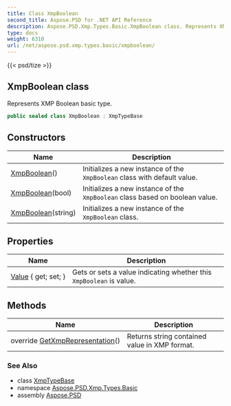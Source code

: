 ```yaml
---
title: Class XmpBoolean
second_title: Aspose.PSD for .NET API Reference
description: Aspose.PSD.Xmp.Types.Basic.XmpBoolean class. Represents XMP Boolean basic type
type: docs
weight: 6310
url: /net/aspose.psd.xmp.types.basic/xmpboolean/
---
```

{{< psd/tize >}}
## XmpBoolean class

Represents XMP Boolean basic type.

```csharp
public sealed class XmpBoolean : XmpTypeBase
```

## Constructors

| Name | Description |
| --- | --- |
| [XmpBoolean](xmpboolean/#constructor)() | Initializes a new instance of the `XmpBoolean` class with default value. |
| [XmpBoolean](xmpboolean/#constructor_1)(bool) | Initializes a new instance of the `XmpBoolean` class based on boolean value. |
| [XmpBoolean](xmpboolean/#constructor_2)(string) | Initializes a new instance of the `XmpBoolean` class. |

## Properties

| Name | Description |
| --- | --- |
| [Value](../../aspose.psd.xmp.types.basic/xmpboolean/value/) { get; set; } | Gets or sets a value indicating whether this `XmpBoolean` is value. |

## Methods

| Name | Description |
| --- | --- |
| override [GetXmpRepresentation](../../aspose.psd.xmp.types.basic/xmpboolean/getxmprepresentation/)() | Returns string contained value in XMP format. |

### See Also

* class [XmpTypeBase](../../aspose.psd.xmp.types/xmptypebase/)
* namespace [Aspose.PSD.Xmp.Types.Basic](../../aspose.psd.xmp.types.basic/)
* assembly [Aspose.PSD](../../)


